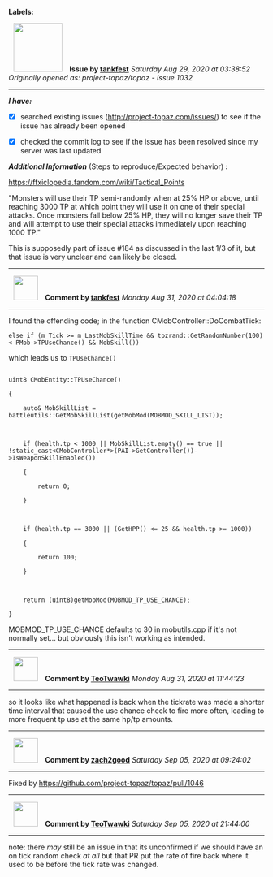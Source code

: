 **Labels:**



<a href="https://github.com/tankfest"><img src="https://avatars1.githubusercontent.com/u/37684138?v=4" width="96" height="96" hspace="10"></img></a> **Issue by [tankfest](https://github.com/tankfest)**
_Saturday Aug 29, 2020 at 03:38:52_
_Originally opened as: project-topaz/topaz - Issue 1032_

----

<!-- place 'x' mark between square [] brackets to checkmark box -->
**_I have:_**

- [x] searched existing issues (http://project-topaz.com/issues/) to see if the issue has already been opened
- [x] checked the commit log to see if the issue has been resolved since my server was last updated

**_Additional Information_** (Steps to reproduce/Expected behavior) **:** 

https://ffxiclopedia.fandom.com/wiki/Tactical_Points
"Monsters will use their TP semi-randomly when at 25% HP or above, until reaching 3000 TP at which point they will use it on one of their special attacks. Once monsters fall below 25% HP, they will no longer save their TP and will attempt to use their special attacks immediately upon reaching 1000 TP."

This is supposedly part of issue #184 as discussed in the last 1/3 of it, but that issue is very unclear and can likely be closed.


----
<a href="https://github.com/tankfest"><img src="https://avatars1.githubusercontent.com/u/37684138?v=4" width="48" height="48" hspace="10"></img></a> **Comment by [tankfest](https://github.com/tankfest)**
_Monday Aug 31, 2020 at 04:04:18_

----

I found the offending code; in the function CMobController::DoCombatTick:
```else if (m_Tick >= m_LastMobSkillTime && tpzrand::GetRandomNumber(100) < PMob->TPUseChance() && MobSkill())```
which leads us to ``TPUseChance()``
```
uint8 CMobEntity::TPUseChance()
{
    auto& MobSkillList = battleutils::GetMobSkillList(getMobMod(MOBMOD_SKILL_LIST));

    if (health.tp < 1000 || MobSkillList.empty() == true || !static_cast<CMobController*>(PAI->GetController())->IsWeaponSkillEnabled())
    {
        return 0;
    }

    if (health.tp == 3000 || (GetHPP() <= 25 && health.tp >= 1000))
    {
        return 100;
    }

    return (uint8)getMobMod(MOBMOD_TP_USE_CHANCE);
}
```
MOBMOD_TP_USE_CHANCE defaults to 30 in mobutils.cpp if it's not normally set... but obviously this isn't working as intended.



----
<a href="https://github.com/TeoTwawki"><img src="https://avatars0.githubusercontent.com/u/6871475?v=4" width="48" height="48" hspace="10"></img></a> **Comment by [TeoTwawki](https://github.com/TeoTwawki)**
_Monday Aug 31, 2020 at 11:44:23_

----

so it looks like what happened is back when the tickrate was made a shorter time interval that caused the use chance check to fire more often, leading to more frequent tp use at the same hp/tp amounts.


----
<a href="https://github.com/zach2good"><img src="https://avatars3.githubusercontent.com/u/1389729?v=4" width="48" height="48" hspace="10"></img></a> **Comment by [zach2good](https://github.com/zach2good)**
_Saturday Sep 05, 2020 at 09:24:02_

----

Fixed by https://github.com/project-topaz/topaz/pull/1046



----
<a href="https://github.com/TeoTwawki"><img src="https://avatars0.githubusercontent.com/u/6871475?v=4" width="48" height="48" hspace="10"></img></a> **Comment by [TeoTwawki](https://github.com/TeoTwawki)**
_Saturday Sep 05, 2020 at 21:44:00_

----

note: there *may* still be an issue in that its unconfirmed if we should have an on tick random check *at all* but that PR put the rate of fire back where it used to be before the tick rate was changed.


